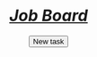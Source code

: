 <html>
<head>
    <title>Job board</title>
</head>
<body>
   <center>
    <br><br>
    <h1><u><em>Job Board</em></u></h1>
    <form class="" action="task.html" method="post">
   <a href=""><button>New task</button></a><br><br>
   </center>
</form>
</body>
</html>
